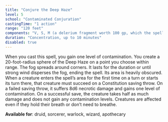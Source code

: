 ```yaml
---
title: "Conjure the Deep Haze"
level: 5
school: "Contaminated Conjuration"
castingTime: "1 action"
range: "120 feet"
components: "V, S, M (a delerium fragment worth 100 gp, which the spell consumes)"
duration: "Concentration, up to 10 minutes"
disabled: true
---
```


When you cast this spell, you gain one level of contamination.
You create a 20-foot-radius sphere of the Deep Haze on a point you choose within range. The fog spreads around corners. It lasts for the duration or until strong wind disperses the fog, ending the spell. Its area is heavily obscured.
When a creature enters the spell’s area for the first time on a turn or starts its turn there, that creature must succeed on a Constitution saving throw. On a failed saving throw, it suffers 8d6 necrotic damage and gains one level of contamination. On a successful save, the creature takes half as much damage and does not gain any contamination levels. Creatures are affected even if they hold their breath or don’t need to breathe.

**Available for**: druid, sorcerer, warlock, wizard, apothecary
